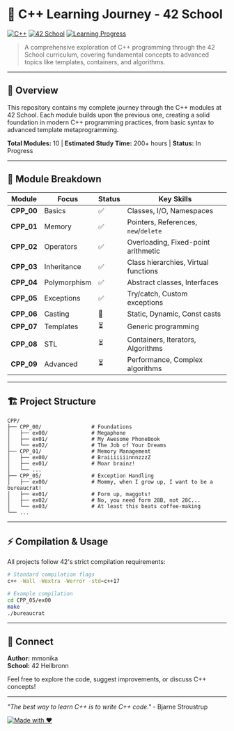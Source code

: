 # 🚀 C++ Learning Journey - 42 School

[![C++](https://img.shields.io/badge/C++-00599C?style=for-the-badge&logo=c%2B%2B&logoColor=white)](https://isocpp.org/)
[![42 School](https://img.shields.io/badge/42-000000?style=for-the-badge&logo=42&logoColor=white)](https://42.fr/)
[![Learning Progress](https://img.shields.io/badge/Progress-60%25-brightgreen?style=for-the-badge)](https://github.com)

> A comprehensive exploration of C++ programming through the 42 School curriculum, covering fundamental concepts to advanced topics like templates, containers, and algorithms.

---

## 🎯 Overview

This repository contains my complete journey through the C++ modules at 42 School. Each module builds upon the previous one, creating a solid foundation in modern C++ programming practices, from basic syntax to advanced template metaprogramming.

**Total Modules:** 10 | **Estimated Study Time:** 200+ hours | **Status:** In Progress

---

## 📖 Module Breakdown

| Module | Focus | Status | Key Skills |
|--------|-------|--------|------------|
| **CPP_00** | Basics | ✅ | Classes, I/O, Namespaces |
| **CPP_01** | Memory | ✅ | Pointers, References, `new`/`delete` |
| **CPP_02** | Operators | ✅ | Overloading, Fixed-point arithmetic |
| **CPP_03** | Inheritance | ✅ | Class hierarchies, Virtual functions |
| **CPP_04** | Polymorphism | ✅ | Abstract classes, Interfaces |
| **CPP_05** | Exceptions | ✅ | Try/catch, Custom exceptions |
| **CPP_06** | Casting | 🔄 | Static, Dynamic, Const casts |
| **CPP_07** | Templates | ⏳ | Generic programming |
| **CPP_08** | STL | ⏳ | Containers, Iterators, Algorithms |
| **CPP_09** | Advanced | ⏳ | Performance, Complex algorithms |

---

## 🏗️ Project Structure

```
CPP/
├── CPP_00/                # Foundations
│   ├── ex00/              # Megaphone
│   ├── ex01/              # My Awesome PhoneBook
│   └── ex02/              # The Job of Your Dreams
├── CPP_01/                # Memory Management
│   ├── ex00/              # BraiiiiiiinnnzzzZ
│   ├── ex01/              # Moar brainz!
│   └── ...
├── CPP_05/                # Exception Handling
│   ├── ex00/              # Mommy, when I grow up, I want to be a bureaucrat!
│   ├── ex01/              # Form up, maggots!
│   ├── ex02/              # No, you need form 28B, not 28C...
│   └── ex03/              # At least this beats coffee-making
└── ...
```

---

## ⚡ Compilation & Usage

All projects follow 42's strict compilation requirements:

```bash
# Standard compilation flags
c++ -Wall -Wextra -Werror -std=c++17

# Example compilation
cd CPP_05/ex00
make
./bureaucrat
```
---
## 🔗 Connect

**Author:** mmonika  
**School:** 42 Heilbronn 

Feel free to explore the code, suggest improvements, or discuss C++ concepts!

---

*"The best way to learn C++ is to write C++ code."* - Bjarne Stroustrup

[![Made with ❤️](https://img.shields.io/badge/Made%20with-❤️-red?style=for-the-badge)](https://github.com)